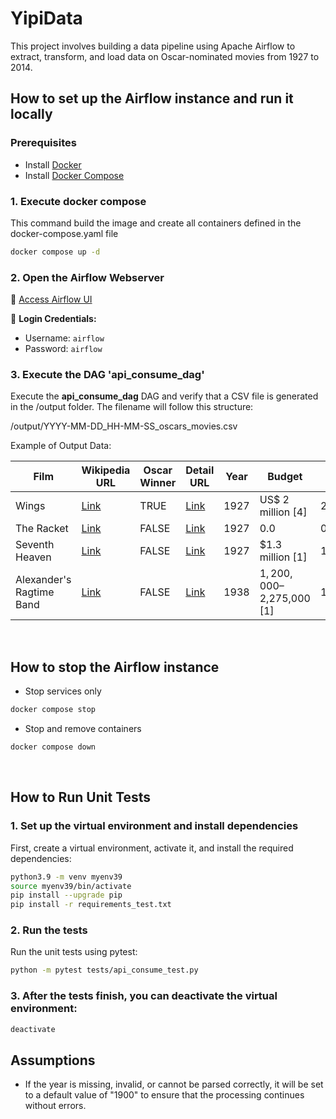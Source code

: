 # YipiData

This project involves building a data pipeline using Apache Airflow to extract, transform, and load data on Oscar-nominated movies from 1927 to 2014. 

## How to set up the Airflow instance and run it locally

### Prerequisites
- Install [Docker](https://docs.docker.com/get-docker/)
- Install [Docker Compose](https://docs.docker.com/compose/install/)


### 1. Execute docker compose
This command build the image and create all containers defined in the docker-compose.yaml file

```bash 
docker compose up -d
```

### 2. Open the Airflow Webserver
🔗 [Access Airflow UI](http://localhost:8080/) 

🔑 **Login Credentials:**
- Username: `airflow`
- Password: `airflow`


### 3. Execute the DAG 'api_consume_dag'
Execute the **api_consume_dag** DAG and verify that a CSV file is generated in the /output folder. 
The filename will follow this structure:

/output/YYYY-MM-DD_HH-MM-SS_oscars_movies.csv

Example of Output Data:

| Film                  | Wikipedia URL                                                      | Oscar Winner | Detail URL                                                    | Year | Budget                   | Budget (USD) | Decade |
|------------------------|---------------------------------------------------------------------|--------------|---------------------------------------------------------------|------|--------------------------|--------------|--------|
| Wings                  | [Link](http://en.wikipedia.org/wiki/Wings_(1927_film))              | TRUE         | [Link](http://oscars.yipitdata.com/films/Wings_(1927_film))    | 1927 | US$ 2 million [4]        | 2000000      | 1920   |
| The Racket             | [Link](http://en.wikipedia.org/wiki/The_Racket_(1928_film))         | FALSE        | [Link](http://oscars.yipitdata.com/films/The_Racket_(1928_film)) | 1927 | 0.0                      | 0            | 1920   |
| Seventh Heaven         | [Link](http://en.wikipedia.org/wiki/Seventh_Heaven_(1927_film))     | FALSE        | [Link](http://oscars.yipitdata.com/films/Seventh_Heaven_(1927_film)) | 1927 | $1.3 million [1]         | 1300000      | 1920   |
| Alexander's Ragtime Band | [Link](http://en.wikipedia.org/wiki/Alexander%27s_Ragtime_Band_(film)) | FALSE   | [Link](http://oscars.yipitdata.com/films/Alexander%2527s_Ragtime_Band_(film)) | 1938 | $1,200,000–$2,275,000 [1] | 1200000      | 1930   |
<br>

## How to stop the Airflow instance 
- Stop services only
```bash 
docker compose stop
```

- Stop and remove containers
```bash 
docker compose down 
```
<br>

## How to Run Unit Tests

### 1. Set up the virtual environment and install dependencies
First, create a virtual environment, activate it, and install the required dependencies:

```bash 
python3.9 -m venv myenv39
source myenv39/bin/activate
pip install --upgrade pip
pip install -r requirements_test.txt
```

### 2. Run the tests
Run the unit tests using pytest:
```bash 
python -m pytest tests/api_consume_test.py
```

### 3. After the tests finish, you can deactivate the virtual environment:
```bash 
deactivate
```

## Assumptions

- If the year is missing, invalid, or cannot be parsed correctly, it will be set to a default value of "1900" to ensure that the processing continues without errors. 


